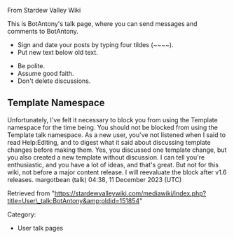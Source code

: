 From Stardew Valley Wiki

This is BotAntony's talk page, where you can send messages and comments to BotAntony.

- Sign and date your posts by typing four tildes (~~~~).
- Put new text below old text.

<!--THE END-->

- Be polite.
- Assume good faith.
- Don't delete discussions.

## Template Namespace

Unfortunately, I've felt it necessary to block you from using the Template namespace for the time being. You should not be blocked from using the Template talk namespace. As a new user, you've not listened when I said to read Help:Editing, and to digest what it said about discussing template changes before making them. Yes, you discussed one template change, but you also created a new template without discussion. I can tell you're enthusiastic, and you have a lot of ideas, and that's great. But not for this wiki, not before a major content release. I will reevaluate the block after v1.6 releases. margotbean (talk) 04:38, 11 December 2023 (UTC)

Retrieved from "https://stardewvalleywiki.com/mediawiki/index.php?title=User\_talk:BotAntony&amp;oldid=151854"

Category:

- User talk pages